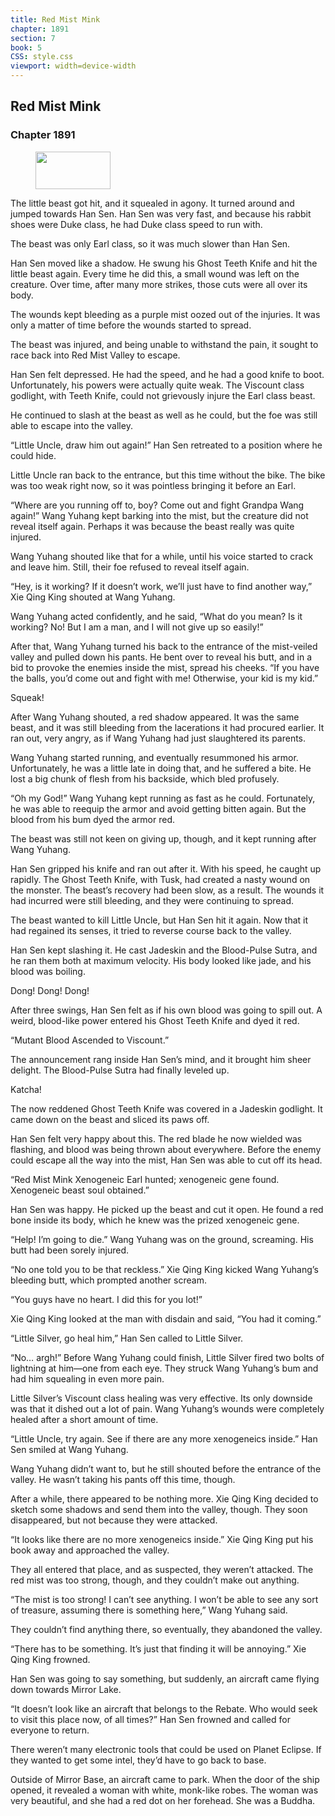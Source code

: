 ```yaml
---
title: Red Mist Mink
chapter: 1891
section: 7
book: 5
CSS: style.css
viewport: width=device-width
---
```


## Red Mist Mink

### Chapter 1891

<figure>
	<img src="../Images/gem.gif" alt="" id="gem" width="120" height="60" />
</figure>

The little beast got hit, and it squealed in agony. It turned around and jumped towards Han Sen. Han Sen was very fast, and because his rabbit shoes were Duke class, he had Duke class speed to run with.

The beast was only Earl class, so it was much slower than Han Sen.

Han Sen moved like a shadow. He swung his Ghost Teeth Knife and hit the little beast again. Every time he did this, a small wound was left on the creature. Over time, after many more strikes, those cuts were all over its body.

The wounds kept bleeding as a purple mist oozed out of the injuries. It was only a matter of time before the wounds started to spread.

The beast was injured, and being unable to withstand the pain, it sought to race back into Red Mist Valley to escape.

Han Sen felt depressed. He had the speed, and he had a good knife to boot. Unfortunately, his powers were actually quite weak. The Viscount class godlight, with Teeth Knife, could not grievously injure the Earl class beast.

He continued to slash at the beast as well as he could, but the foe was still able to escape into the valley.

“Little Uncle, draw him out again!” Han Sen retreated to a position where he could hide.

Little Uncle ran back to the entrance, but this time without the bike. The bike was too weak right now, so it was pointless bringing it before an Earl.

“Where are you running off to, boy? Come out and fight Grandpa Wang again!” Wang Yuhang kept barking into the mist, but the creature did not reveal itself again. Perhaps it was because the beast really was quite injured.

Wang Yuhang shouted like that for a while, until his voice started to crack and leave him. Still, their foe refused to reveal itself again.

“Hey, is it working? If it doesn’t work, we’ll just have to find another way,” Xie Qing King shouted at Wang Yuhang.

Wang Yuhang acted confidently, and he said, “What do you mean? Is it working? No! But I am a man, and I will not give up so easily!”

After that, Wang Yuhang turned his back to the entrance of the mist-veiled valley and pulled down his pants. He bent over to reveal his butt, and in a bid to provoke the enemies inside the mist, spread his cheeks. “If you have the balls, you’d come out and fight with me! Otherwise, your kid is my kid.”

Squeak!

After Wang Yuhang shouted, a red shadow appeared. It was the same beast, and it was still bleeding from the lacerations it had procured earlier. It ran out, very angry, as if Wang Yuhang had just slaughtered its parents.

Wang Yuhang started running, and eventually resummoned his armor. Unfortunately, he was a little late in doing that, and he suffered a bite. He lost a big chunk of flesh from his backside, which bled profusely.

“Oh my God!” Wang Yuhang kept running as fast as he could. Fortunately, he was able to reequip the armor and avoid getting bitten again. But the blood from his bum dyed the armor red.

The beast was still not keen on giving up, though, and it kept running after Wang Yuhang.

Han Sen gripped his knife and ran out after it. With his speed, he caught up rapidly. The Ghost Teeth Knife, with Tusk, had created a nasty wound on the monster. The beast’s recovery had been slow, as a result. The wounds it had incurred were still bleeding, and they were continuing to spread.

The beast wanted to kill Little Uncle, but Han Sen hit it again. Now that it had regained its senses, it tried to reverse course back to the valley.

Han Sen kept slashing it. He cast Jadeskin and the Blood-Pulse Sutra, and he ran them both at maximum velocity. His body looked like jade, and his blood was boiling.

Dong! Dong! Dong!

After three swings, Han Sen felt as if his own blood was going to spill out. A weird, blood-like power entered his Ghost Teeth Knife and dyed it red.

“Mutant Blood Ascended to Viscount.”

The announcement rang inside Han Sen’s mind, and it brought him sheer delight. The Blood-Pulse Sutra had finally leveled up.

Katcha!

The now reddened Ghost Teeth Knife was covered in a Jadeskin godlight. It came down on the beast and sliced its paws off.

Han Sen felt very happy about this. The red blade he now wielded was flashing, and blood was being thrown about everywhere. Before the enemy could escape all the way into the mist, Han Sen was able to cut off its head.

“Red Mist Mink Xenogeneic Earl hunted; xenogeneic gene found. Xenogeneic beast soul obtained.”

Han Sen was happy. He picked up the beast and cut it open. He found a red bone inside its body, which he knew was the prized xenogeneic gene.

“Help! I’m going to die.” Wang Yuhang was on the ground, screaming. His butt had been sorely injured.

“No one told you to be that reckless.” Xie Qing King kicked Wang Yuhang’s bleeding butt, which prompted another scream.

“You guys have no heart. I did this for you lot!”

Xie Qing King looked at the man with disdain and said, “You had it coming.”

“Little Silver, go heal him,” Han Sen called to Little Silver.

“No… argh!” Before Wang Yuhang could finish, Little Silver fired two bolts of lightning at him—one from each eye. They struck Wang Yuhang’s bum and had him squealing in even more pain.

Little Silver’s Viscount class healing was very effective. Its only downside was that it dished out a lot of pain. Wang Yuhang’s wounds were completely healed after a short amount of time.

“Little Uncle, try again. See if there are any more xenogeneics inside.” Han Sen smiled at Wang Yuhang.

Wang Yuhang didn’t want to, but he still shouted before the entrance of the valley. He wasn’t taking his pants off this time, though.

After a while, there appeared to be nothing more. Xie Qing King decided to sketch some shadows and send them into the valley, though. They soon disappeared, but not because they were attacked.

“It looks like there are no more xenogeneics inside.” Xie Qing King put his book away and approached the valley.

They all entered that place, and as suspected, they weren’t attacked. The red mist was too strong, though, and they couldn’t make out anything.

“The mist is too strong! I can’t see anything. I won’t be able to see any sort of treasure, assuming there is something here,” Wang Yuhang said.

They couldn’t find anything there, so eventually, they abandoned the valley.

“There has to be something. It’s just that finding it will be annoying.” Xie Qing King frowned.

Han Sen was going to say something, but suddenly, an aircraft came flying down towards Mirror Lake.

“It doesn’t look like an aircraft that belongs to the Rebate. Who would seek to visit this place now, of all times?” Han Sen frowned and called for everyone to return.

There weren’t many electronic tools that could be used on Planet Eclipse. If they wanted to get some intel, they’d have to go back to base.

Outside of Mirror Base, an aircraft came to park. When the door of the ship opened, it revealed a woman with white, monk-like robes. The woman was very beautiful, and she had a red dot on her forehead. She was a Buddha.